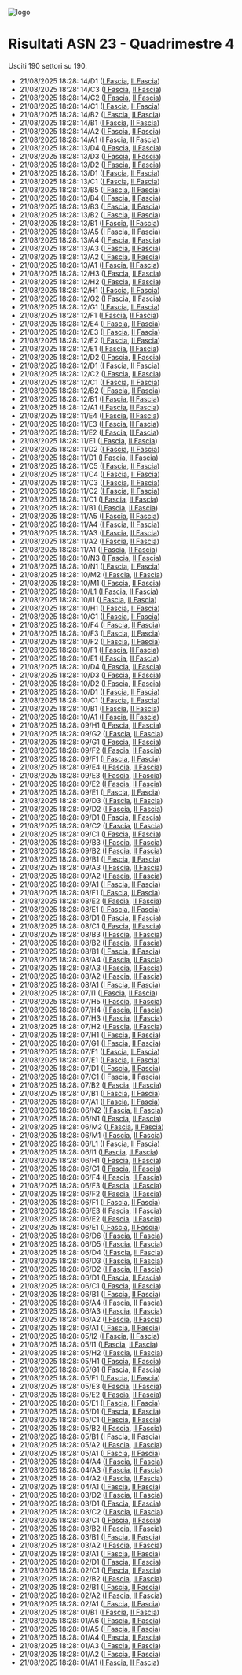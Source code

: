 ![logo](img/logo.png)

# Risultati ASN 23 - Quadrimestre 4

Usciti 190 settori su 190.

- 21/08/2025 18:28: 14/D1 ([I Fascia](https://asn23.cineca.it/pubblico/miur/esito/14%252FD1/1/4), [II Fascia](https://asn23.cineca.it/pubblico/miur/esito/14%252FD1/2/4))
- 21/08/2025 18:28: 14/C3 ([I Fascia](https://asn23.cineca.it/pubblico/miur/esito/14%252FC3/1/4), [II Fascia](https://asn23.cineca.it/pubblico/miur/esito/14%252FC3/2/4))
- 21/08/2025 18:28: 14/C2 ([I Fascia](https://asn23.cineca.it/pubblico/miur/esito/14%252FC2/1/4), [II Fascia](https://asn23.cineca.it/pubblico/miur/esito/14%252FC2/2/4))
- 21/08/2025 18:28: 14/C1 ([I Fascia](https://asn23.cineca.it/pubblico/miur/esito/14%252FC1/1/4), [II Fascia](https://asn23.cineca.it/pubblico/miur/esito/14%252FC1/2/4))
- 21/08/2025 18:28: 14/B2 ([I Fascia](https://asn23.cineca.it/pubblico/miur/esito/14%252FB2/1/4), [II Fascia](https://asn23.cineca.it/pubblico/miur/esito/14%252FB2/2/4))
- 21/08/2025 18:28: 14/B1 ([I Fascia](https://asn23.cineca.it/pubblico/miur/esito/14%252FB1/1/4), [II Fascia](https://asn23.cineca.it/pubblico/miur/esito/14%252FB1/2/4))
- 21/08/2025 18:28: 14/A2 ([I Fascia](https://asn23.cineca.it/pubblico/miur/esito/14%252FA2/1/4), [II Fascia](https://asn23.cineca.it/pubblico/miur/esito/14%252FA2/2/4))
- 21/08/2025 18:28: 14/A1 ([I Fascia](https://asn23.cineca.it/pubblico/miur/esito/14%252FA1/1/4), [II Fascia](https://asn23.cineca.it/pubblico/miur/esito/14%252FA1/2/4))
- 21/08/2025 18:28: 13/D4 ([I Fascia](https://asn23.cineca.it/pubblico/miur/esito/13%252FD4/1/4), [II Fascia](https://asn23.cineca.it/pubblico/miur/esito/13%252FD4/2/4))
- 21/08/2025 18:28: 13/D3 ([I Fascia](https://asn23.cineca.it/pubblico/miur/esito/13%252FD3/1/4), [II Fascia](https://asn23.cineca.it/pubblico/miur/esito/13%252FD3/2/4))
- 21/08/2025 18:28: 13/D2 ([I Fascia](https://asn23.cineca.it/pubblico/miur/esito/13%252FD2/1/4), [II Fascia](https://asn23.cineca.it/pubblico/miur/esito/13%252FD2/2/4))
- 21/08/2025 18:28: 13/D1 ([I Fascia](https://asn23.cineca.it/pubblico/miur/esito/13%252FD1/1/4), [II Fascia](https://asn23.cineca.it/pubblico/miur/esito/13%252FD1/2/4))
- 21/08/2025 18:28: 13/C1 ([I Fascia](https://asn23.cineca.it/pubblico/miur/esito/13%252FC1/1/4), [II Fascia](https://asn23.cineca.it/pubblico/miur/esito/13%252FC1/2/4))
- 21/08/2025 18:28: 13/B5 ([I Fascia](https://asn23.cineca.it/pubblico/miur/esito/13%252FB5/1/4), [II Fascia](https://asn23.cineca.it/pubblico/miur/esito/13%252FB5/2/4))
- 21/08/2025 18:28: 13/B4 ([I Fascia](https://asn23.cineca.it/pubblico/miur/esito/13%252FB4/1/4), [II Fascia](https://asn23.cineca.it/pubblico/miur/esito/13%252FB4/2/4))
- 21/08/2025 18:28: 13/B3 ([I Fascia](https://asn23.cineca.it/pubblico/miur/esito/13%252FB3/1/4), [II Fascia](https://asn23.cineca.it/pubblico/miur/esito/13%252FB3/2/4))
- 21/08/2025 18:28: 13/B2 ([I Fascia](https://asn23.cineca.it/pubblico/miur/esito/13%252FB2/1/4), [II Fascia](https://asn23.cineca.it/pubblico/miur/esito/13%252FB2/2/4))
- 21/08/2025 18:28: 13/B1 ([I Fascia](https://asn23.cineca.it/pubblico/miur/esito/13%252FB1/1/4), [II Fascia](https://asn23.cineca.it/pubblico/miur/esito/13%252FB1/2/4))
- 21/08/2025 18:28: 13/A5 ([I Fascia](https://asn23.cineca.it/pubblico/miur/esito/13%252FA5/1/4), [II Fascia](https://asn23.cineca.it/pubblico/miur/esito/13%252FA5/2/4))
- 21/08/2025 18:28: 13/A4 ([I Fascia](https://asn23.cineca.it/pubblico/miur/esito/13%252FA4/1/4), [II Fascia](https://asn23.cineca.it/pubblico/miur/esito/13%252FA4/2/4))
- 21/08/2025 18:28: 13/A3 ([I Fascia](https://asn23.cineca.it/pubblico/miur/esito/13%252FA3/1/4), [II Fascia](https://asn23.cineca.it/pubblico/miur/esito/13%252FA3/2/4))
- 21/08/2025 18:28: 13/A2 ([I Fascia](https://asn23.cineca.it/pubblico/miur/esito/13%252FA2/1/4), [II Fascia](https://asn23.cineca.it/pubblico/miur/esito/13%252FA2/2/4))
- 21/08/2025 18:28: 13/A1 ([I Fascia](https://asn23.cineca.it/pubblico/miur/esito/13%252FA1/1/4), [II Fascia](https://asn23.cineca.it/pubblico/miur/esito/13%252FA1/2/4))
- 21/08/2025 18:28: 12/H3 ([I Fascia](https://asn23.cineca.it/pubblico/miur/esito/12%252FH3/1/4), [II Fascia](https://asn23.cineca.it/pubblico/miur/esito/12%252FH3/2/4))
- 21/08/2025 18:28: 12/H2 ([I Fascia](https://asn23.cineca.it/pubblico/miur/esito/12%252FH2/1/4), [II Fascia](https://asn23.cineca.it/pubblico/miur/esito/12%252FH2/2/4))
- 21/08/2025 18:28: 12/H1 ([I Fascia](https://asn23.cineca.it/pubblico/miur/esito/12%252FH1/1/4), [II Fascia](https://asn23.cineca.it/pubblico/miur/esito/12%252FH1/2/4))
- 21/08/2025 18:28: 12/G2 ([I Fascia](https://asn23.cineca.it/pubblico/miur/esito/12%252FG2/1/4), [II Fascia](https://asn23.cineca.it/pubblico/miur/esito/12%252FG2/2/4))
- 21/08/2025 18:28: 12/G1 ([I Fascia](https://asn23.cineca.it/pubblico/miur/esito/12%252FG1/1/4), [II Fascia](https://asn23.cineca.it/pubblico/miur/esito/12%252FG1/2/4))
- 21/08/2025 18:28: 12/F1 ([I Fascia](https://asn23.cineca.it/pubblico/miur/esito/12%252FF1/1/4), [II Fascia](https://asn23.cineca.it/pubblico/miur/esito/12%252FF1/2/4))
- 21/08/2025 18:28: 12/E4 ([I Fascia](https://asn23.cineca.it/pubblico/miur/esito/12%252FE4/1/4), [II Fascia](https://asn23.cineca.it/pubblico/miur/esito/12%252FE4/2/4))
- 21/08/2025 18:28: 12/E3 ([I Fascia](https://asn23.cineca.it/pubblico/miur/esito/12%252FE3/1/4), [II Fascia](https://asn23.cineca.it/pubblico/miur/esito/12%252FE3/2/4))
- 21/08/2025 18:28: 12/E2 ([I Fascia](https://asn23.cineca.it/pubblico/miur/esito/12%252FE2/1/4), [II Fascia](https://asn23.cineca.it/pubblico/miur/esito/12%252FE2/2/4))
- 21/08/2025 18:28: 12/E1 ([I Fascia](https://asn23.cineca.it/pubblico/miur/esito/12%252FE1/1/4), [II Fascia](https://asn23.cineca.it/pubblico/miur/esito/12%252FE1/2/4))
- 21/08/2025 18:28: 12/D2 ([I Fascia](https://asn23.cineca.it/pubblico/miur/esito/12%252FD2/1/4), [II Fascia](https://asn23.cineca.it/pubblico/miur/esito/12%252FD2/2/4))
- 21/08/2025 18:28: 12/D1 ([I Fascia](https://asn23.cineca.it/pubblico/miur/esito/12%252FD1/1/4), [II Fascia](https://asn23.cineca.it/pubblico/miur/esito/12%252FD1/2/4))
- 21/08/2025 18:28: 12/C2 ([I Fascia](https://asn23.cineca.it/pubblico/miur/esito/12%252FC2/1/4), [II Fascia](https://asn23.cineca.it/pubblico/miur/esito/12%252FC2/2/4))
- 21/08/2025 18:28: 12/C1 ([I Fascia](https://asn23.cineca.it/pubblico/miur/esito/12%252FC1/1/4), [II Fascia](https://asn23.cineca.it/pubblico/miur/esito/12%252FC1/2/4))
- 21/08/2025 18:28: 12/B2 ([I Fascia](https://asn23.cineca.it/pubblico/miur/esito/12%252FB2/1/4), [II Fascia](https://asn23.cineca.it/pubblico/miur/esito/12%252FB2/2/4))
- 21/08/2025 18:28: 12/B1 ([I Fascia](https://asn23.cineca.it/pubblico/miur/esito/12%252FB1/1/4), [II Fascia](https://asn23.cineca.it/pubblico/miur/esito/12%252FB1/2/4))
- 21/08/2025 18:28: 12/A1 ([I Fascia](https://asn23.cineca.it/pubblico/miur/esito/12%252FA1/1/4), [II Fascia](https://asn23.cineca.it/pubblico/miur/esito/12%252FA1/2/4))
- 21/08/2025 18:28: 11/E4 ([I Fascia](https://asn23.cineca.it/pubblico/miur/esito/11%252FE4/1/4), [II Fascia](https://asn23.cineca.it/pubblico/miur/esito/11%252FE4/2/4))
- 21/08/2025 18:28: 11/E3 ([I Fascia](https://asn23.cineca.it/pubblico/miur/esito/11%252FE3/1/4), [II Fascia](https://asn23.cineca.it/pubblico/miur/esito/11%252FE3/2/4))
- 21/08/2025 18:28: 11/E2 ([I Fascia](https://asn23.cineca.it/pubblico/miur/esito/11%252FE2/1/4), [II Fascia](https://asn23.cineca.it/pubblico/miur/esito/11%252FE2/2/4))
- 21/08/2025 18:28: 11/E1 ([I Fascia](https://asn23.cineca.it/pubblico/miur/esito/11%252FE1/1/4), [II Fascia](https://asn23.cineca.it/pubblico/miur/esito/11%252FE1/2/4))
- 21/08/2025 18:28: 11/D2 ([I Fascia](https://asn23.cineca.it/pubblico/miur/esito/11%252FD2/1/4), [II Fascia](https://asn23.cineca.it/pubblico/miur/esito/11%252FD2/2/4))
- 21/08/2025 18:28: 11/D1 ([I Fascia](https://asn23.cineca.it/pubblico/miur/esito/11%252FD1/1/4), [II Fascia](https://asn23.cineca.it/pubblico/miur/esito/11%252FD1/2/4))
- 21/08/2025 18:28: 11/C5 ([I Fascia](https://asn23.cineca.it/pubblico/miur/esito/11%252FC5/1/4), [II Fascia](https://asn23.cineca.it/pubblico/miur/esito/11%252FC5/2/4))
- 21/08/2025 18:28: 11/C4 ([I Fascia](https://asn23.cineca.it/pubblico/miur/esito/11%252FC4/1/4), [II Fascia](https://asn23.cineca.it/pubblico/miur/esito/11%252FC4/2/4))
- 21/08/2025 18:28: 11/C3 ([I Fascia](https://asn23.cineca.it/pubblico/miur/esito/11%252FC3/1/4), [II Fascia](https://asn23.cineca.it/pubblico/miur/esito/11%252FC3/2/4))
- 21/08/2025 18:28: 11/C2 ([I Fascia](https://asn23.cineca.it/pubblico/miur/esito/11%252FC2/1/4), [II Fascia](https://asn23.cineca.it/pubblico/miur/esito/11%252FC2/2/4))
- 21/08/2025 18:28: 11/C1 ([I Fascia](https://asn23.cineca.it/pubblico/miur/esito/11%252FC1/1/4), [II Fascia](https://asn23.cineca.it/pubblico/miur/esito/11%252FC1/2/4))
- 21/08/2025 18:28: 11/B1 ([I Fascia](https://asn23.cineca.it/pubblico/miur/esito/11%252FB1/1/4), [II Fascia](https://asn23.cineca.it/pubblico/miur/esito/11%252FB1/2/4))
- 21/08/2025 18:28: 11/A5 ([I Fascia](https://asn23.cineca.it/pubblico/miur/esito/11%252FA5/1/4), [II Fascia](https://asn23.cineca.it/pubblico/miur/esito/11%252FA5/2/4))
- 21/08/2025 18:28: 11/A4 ([I Fascia](https://asn23.cineca.it/pubblico/miur/esito/11%252FA4/1/4), [II Fascia](https://asn23.cineca.it/pubblico/miur/esito/11%252FA4/2/4))
- 21/08/2025 18:28: 11/A3 ([I Fascia](https://asn23.cineca.it/pubblico/miur/esito/11%252FA3/1/4), [II Fascia](https://asn23.cineca.it/pubblico/miur/esito/11%252FA3/2/4))
- 21/08/2025 18:28: 11/A2 ([I Fascia](https://asn23.cineca.it/pubblico/miur/esito/11%252FA2/1/4), [II Fascia](https://asn23.cineca.it/pubblico/miur/esito/11%252FA2/2/4))
- 21/08/2025 18:28: 11/A1 ([I Fascia](https://asn23.cineca.it/pubblico/miur/esito/11%252FA1/1/4), [II Fascia](https://asn23.cineca.it/pubblico/miur/esito/11%252FA1/2/4))
- 21/08/2025 18:28: 10/N3 ([I Fascia](https://asn23.cineca.it/pubblico/miur/esito/10%252FN3/1/4), [II Fascia](https://asn23.cineca.it/pubblico/miur/esito/10%252FN3/2/4))
- 21/08/2025 18:28: 10/N1 ([I Fascia](https://asn23.cineca.it/pubblico/miur/esito/10%252FN1/1/4), [II Fascia](https://asn23.cineca.it/pubblico/miur/esito/10%252FN1/2/4))
- 21/08/2025 18:28: 10/M2 ([I Fascia](https://asn23.cineca.it/pubblico/miur/esito/10%252FM2/1/4), [II Fascia](https://asn23.cineca.it/pubblico/miur/esito/10%252FM2/2/4))
- 21/08/2025 18:28: 10/M1 ([I Fascia](https://asn23.cineca.it/pubblico/miur/esito/10%252FM1/1/4), [II Fascia](https://asn23.cineca.it/pubblico/miur/esito/10%252FM1/2/4))
- 21/08/2025 18:28: 10/L1 ([I Fascia](https://asn23.cineca.it/pubblico/miur/esito/10%252FL1/1/4), [II Fascia](https://asn23.cineca.it/pubblico/miur/esito/10%252FL1/2/4))
- 21/08/2025 18:28: 10/I1 ([I Fascia](https://asn23.cineca.it/pubblico/miur/esito/10%252FI1/1/4), [II Fascia](https://asn23.cineca.it/pubblico/miur/esito/10%252FI1/2/4))
- 21/08/2025 18:28: 10/H1 ([I Fascia](https://asn23.cineca.it/pubblico/miur/esito/10%252FH1/1/4), [II Fascia](https://asn23.cineca.it/pubblico/miur/esito/10%252FH1/2/4))
- 21/08/2025 18:28: 10/G1 ([I Fascia](https://asn23.cineca.it/pubblico/miur/esito/10%252FG1/1/4), [II Fascia](https://asn23.cineca.it/pubblico/miur/esito/10%252FG1/2/4))
- 21/08/2025 18:28: 10/F4 ([I Fascia](https://asn23.cineca.it/pubblico/miur/esito/10%252FF4/1/4), [II Fascia](https://asn23.cineca.it/pubblico/miur/esito/10%252FF4/2/4))
- 21/08/2025 18:28: 10/F3 ([I Fascia](https://asn23.cineca.it/pubblico/miur/esito/10%252FF3/1/4), [II Fascia](https://asn23.cineca.it/pubblico/miur/esito/10%252FF3/2/4))
- 21/08/2025 18:28: 10/F2 ([I Fascia](https://asn23.cineca.it/pubblico/miur/esito/10%252FF2/1/4), [II Fascia](https://asn23.cineca.it/pubblico/miur/esito/10%252FF2/2/4))
- 21/08/2025 18:28: 10/F1 ([I Fascia](https://asn23.cineca.it/pubblico/miur/esito/10%252FF1/1/4), [II Fascia](https://asn23.cineca.it/pubblico/miur/esito/10%252FF1/2/4))
- 21/08/2025 18:28: 10/E1 ([I Fascia](https://asn23.cineca.it/pubblico/miur/esito/10%252FE1/1/4), [II Fascia](https://asn23.cineca.it/pubblico/miur/esito/10%252FE1/2/4))
- 21/08/2025 18:28: 10/D4 ([I Fascia](https://asn23.cineca.it/pubblico/miur/esito/10%252FD4/1/4), [II Fascia](https://asn23.cineca.it/pubblico/miur/esito/10%252FD4/2/4))
- 21/08/2025 18:28: 10/D3 ([I Fascia](https://asn23.cineca.it/pubblico/miur/esito/10%252FD3/1/4), [II Fascia](https://asn23.cineca.it/pubblico/miur/esito/10%252FD3/2/4))
- 21/08/2025 18:28: 10/D2 ([I Fascia](https://asn23.cineca.it/pubblico/miur/esito/10%252FD2/1/4), [II Fascia](https://asn23.cineca.it/pubblico/miur/esito/10%252FD2/2/4))
- 21/08/2025 18:28: 10/D1 ([I Fascia](https://asn23.cineca.it/pubblico/miur/esito/10%252FD1/1/4), [II Fascia](https://asn23.cineca.it/pubblico/miur/esito/10%252FD1/2/4))
- 21/08/2025 18:28: 10/C1 ([I Fascia](https://asn23.cineca.it/pubblico/miur/esito/10%252FC1/1/4), [II Fascia](https://asn23.cineca.it/pubblico/miur/esito/10%252FC1/2/4))
- 21/08/2025 18:28: 10/B1 ([I Fascia](https://asn23.cineca.it/pubblico/miur/esito/10%252FB1/1/4), [II Fascia](https://asn23.cineca.it/pubblico/miur/esito/10%252FB1/2/4))
- 21/08/2025 18:28: 10/A1 ([I Fascia](https://asn23.cineca.it/pubblico/miur/esito/10%252FA1/1/4), [II Fascia](https://asn23.cineca.it/pubblico/miur/esito/10%252FA1/2/4))
- 21/08/2025 18:28: 09/H1 ([I Fascia](https://asn23.cineca.it/pubblico/miur/esito/09%252FH1/1/4), [II Fascia](https://asn23.cineca.it/pubblico/miur/esito/09%252FH1/2/4))
- 21/08/2025 18:28: 09/G2 ([I Fascia](https://asn23.cineca.it/pubblico/miur/esito/09%252FG2/1/4), [II Fascia](https://asn23.cineca.it/pubblico/miur/esito/09%252FG2/2/4))
- 21/08/2025 18:28: 09/G1 ([I Fascia](https://asn23.cineca.it/pubblico/miur/esito/09%252FG1/1/4), [II Fascia](https://asn23.cineca.it/pubblico/miur/esito/09%252FG1/2/4))
- 21/08/2025 18:28: 09/F2 ([I Fascia](https://asn23.cineca.it/pubblico/miur/esito/09%252FF2/1/4), [II Fascia](https://asn23.cineca.it/pubblico/miur/esito/09%252FF2/2/4))
- 21/08/2025 18:28: 09/F1 ([I Fascia](https://asn23.cineca.it/pubblico/miur/esito/09%252FF1/1/4), [II Fascia](https://asn23.cineca.it/pubblico/miur/esito/09%252FF1/2/4))
- 21/08/2025 18:28: 09/E4 ([I Fascia](https://asn23.cineca.it/pubblico/miur/esito/09%252FE4/1/4), [II Fascia](https://asn23.cineca.it/pubblico/miur/esito/09%252FE4/2/4))
- 21/08/2025 18:28: 09/E3 ([I Fascia](https://asn23.cineca.it/pubblico/miur/esito/09%252FE3/1/4), [II Fascia](https://asn23.cineca.it/pubblico/miur/esito/09%252FE3/2/4))
- 21/08/2025 18:28: 09/E2 ([I Fascia](https://asn23.cineca.it/pubblico/miur/esito/09%252FE2/1/4), [II Fascia](https://asn23.cineca.it/pubblico/miur/esito/09%252FE2/2/4))
- 21/08/2025 18:28: 09/E1 ([I Fascia](https://asn23.cineca.it/pubblico/miur/esito/09%252FE1/1/4), [II Fascia](https://asn23.cineca.it/pubblico/miur/esito/09%252FE1/2/4))
- 21/08/2025 18:28: 09/D3 ([I Fascia](https://asn23.cineca.it/pubblico/miur/esito/09%252FD3/1/4), [II Fascia](https://asn23.cineca.it/pubblico/miur/esito/09%252FD3/2/4))
- 21/08/2025 18:28: 09/D2 ([I Fascia](https://asn23.cineca.it/pubblico/miur/esito/09%252FD2/1/4), [II Fascia](https://asn23.cineca.it/pubblico/miur/esito/09%252FD2/2/4))
- 21/08/2025 18:28: 09/D1 ([I Fascia](https://asn23.cineca.it/pubblico/miur/esito/09%252FD1/1/4), [II Fascia](https://asn23.cineca.it/pubblico/miur/esito/09%252FD1/2/4))
- 21/08/2025 18:28: 09/C2 ([I Fascia](https://asn23.cineca.it/pubblico/miur/esito/09%252FC2/1/4), [II Fascia](https://asn23.cineca.it/pubblico/miur/esito/09%252FC2/2/4))
- 21/08/2025 18:28: 09/C1 ([I Fascia](https://asn23.cineca.it/pubblico/miur/esito/09%252FC1/1/4), [II Fascia](https://asn23.cineca.it/pubblico/miur/esito/09%252FC1/2/4))
- 21/08/2025 18:28: 09/B3 ([I Fascia](https://asn23.cineca.it/pubblico/miur/esito/09%252FB3/1/4), [II Fascia](https://asn23.cineca.it/pubblico/miur/esito/09%252FB3/2/4))
- 21/08/2025 18:28: 09/B2 ([I Fascia](https://asn23.cineca.it/pubblico/miur/esito/09%252FB2/1/4), [II Fascia](https://asn23.cineca.it/pubblico/miur/esito/09%252FB2/2/4))
- 21/08/2025 18:28: 09/B1 ([I Fascia](https://asn23.cineca.it/pubblico/miur/esito/09%252FB1/1/4), [II Fascia](https://asn23.cineca.it/pubblico/miur/esito/09%252FB1/2/4))
- 21/08/2025 18:28: 09/A3 ([I Fascia](https://asn23.cineca.it/pubblico/miur/esito/09%252FA3/1/4), [II Fascia](https://asn23.cineca.it/pubblico/miur/esito/09%252FA3/2/4))
- 21/08/2025 18:28: 09/A2 ([I Fascia](https://asn23.cineca.it/pubblico/miur/esito/09%252FA2/1/4), [II Fascia](https://asn23.cineca.it/pubblico/miur/esito/09%252FA2/2/4))
- 21/08/2025 18:28: 09/A1 ([I Fascia](https://asn23.cineca.it/pubblico/miur/esito/09%252FA1/1/4), [II Fascia](https://asn23.cineca.it/pubblico/miur/esito/09%252FA1/2/4))
- 21/08/2025 18:28: 08/F1 ([I Fascia](https://asn23.cineca.it/pubblico/miur/esito/08%252FF1/1/4), [II Fascia](https://asn23.cineca.it/pubblico/miur/esito/08%252FF1/2/4))
- 21/08/2025 18:28: 08/E2 ([I Fascia](https://asn23.cineca.it/pubblico/miur/esito/08%252FE2/1/4), [II Fascia](https://asn23.cineca.it/pubblico/miur/esito/08%252FE2/2/4))
- 21/08/2025 18:28: 08/E1 ([I Fascia](https://asn23.cineca.it/pubblico/miur/esito/08%252FE1/1/4), [II Fascia](https://asn23.cineca.it/pubblico/miur/esito/08%252FE1/2/4))
- 21/08/2025 18:28: 08/D1 ([I Fascia](https://asn23.cineca.it/pubblico/miur/esito/08%252FD1/1/4), [II Fascia](https://asn23.cineca.it/pubblico/miur/esito/08%252FD1/2/4))
- 21/08/2025 18:28: 08/C1 ([I Fascia](https://asn23.cineca.it/pubblico/miur/esito/08%252FC1/1/4), [II Fascia](https://asn23.cineca.it/pubblico/miur/esito/08%252FC1/2/4))
- 21/08/2025 18:28: 08/B3 ([I Fascia](https://asn23.cineca.it/pubblico/miur/esito/08%252FB3/1/4), [II Fascia](https://asn23.cineca.it/pubblico/miur/esito/08%252FB3/2/4))
- 21/08/2025 18:28: 08/B2 ([I Fascia](https://asn23.cineca.it/pubblico/miur/esito/08%252FB2/1/4), [II Fascia](https://asn23.cineca.it/pubblico/miur/esito/08%252FB2/2/4))
- 21/08/2025 18:28: 08/B1 ([I Fascia](https://asn23.cineca.it/pubblico/miur/esito/08%252FB1/1/4), [II Fascia](https://asn23.cineca.it/pubblico/miur/esito/08%252FB1/2/4))
- 21/08/2025 18:28: 08/A4 ([I Fascia](https://asn23.cineca.it/pubblico/miur/esito/08%252FA4/1/4), [II Fascia](https://asn23.cineca.it/pubblico/miur/esito/08%252FA4/2/4))
- 21/08/2025 18:28: 08/A3 ([I Fascia](https://asn23.cineca.it/pubblico/miur/esito/08%252FA3/1/4), [II Fascia](https://asn23.cineca.it/pubblico/miur/esito/08%252FA3/2/4))
- 21/08/2025 18:28: 08/A2 ([I Fascia](https://asn23.cineca.it/pubblico/miur/esito/08%252FA2/1/4), [II Fascia](https://asn23.cineca.it/pubblico/miur/esito/08%252FA2/2/4))
- 21/08/2025 18:28: 08/A1 ([I Fascia](https://asn23.cineca.it/pubblico/miur/esito/08%252FA1/1/4), [II Fascia](https://asn23.cineca.it/pubblico/miur/esito/08%252FA1/2/4))
- 21/08/2025 18:28: 07/I1 ([I Fascia](https://asn23.cineca.it/pubblico/miur/esito/07%252FI1/1/4), [II Fascia](https://asn23.cineca.it/pubblico/miur/esito/07%252FI1/2/4))
- 21/08/2025 18:28: 07/H5 ([I Fascia](https://asn23.cineca.it/pubblico/miur/esito/07%252FH5/1/4), [II Fascia](https://asn23.cineca.it/pubblico/miur/esito/07%252FH5/2/4))
- 21/08/2025 18:28: 07/H4 ([I Fascia](https://asn23.cineca.it/pubblico/miur/esito/07%252FH4/1/4), [II Fascia](https://asn23.cineca.it/pubblico/miur/esito/07%252FH4/2/4))
- 21/08/2025 18:28: 07/H3 ([I Fascia](https://asn23.cineca.it/pubblico/miur/esito/07%252FH3/1/4), [II Fascia](https://asn23.cineca.it/pubblico/miur/esito/07%252FH3/2/4))
- 21/08/2025 18:28: 07/H2 ([I Fascia](https://asn23.cineca.it/pubblico/miur/esito/07%252FH2/1/4), [II Fascia](https://asn23.cineca.it/pubblico/miur/esito/07%252FH2/2/4))
- 21/08/2025 18:28: 07/H1 ([I Fascia](https://asn23.cineca.it/pubblico/miur/esito/07%252FH1/1/4), [II Fascia](https://asn23.cineca.it/pubblico/miur/esito/07%252FH1/2/4))
- 21/08/2025 18:28: 07/G1 ([I Fascia](https://asn23.cineca.it/pubblico/miur/esito/07%252FG1/1/4), [II Fascia](https://asn23.cineca.it/pubblico/miur/esito/07%252FG1/2/4))
- 21/08/2025 18:28: 07/F1 ([I Fascia](https://asn23.cineca.it/pubblico/miur/esito/07%252FF1/1/4), [II Fascia](https://asn23.cineca.it/pubblico/miur/esito/07%252FF1/2/4))
- 21/08/2025 18:28: 07/E1 ([I Fascia](https://asn23.cineca.it/pubblico/miur/esito/07%252FE1/1/4), [II Fascia](https://asn23.cineca.it/pubblico/miur/esito/07%252FE1/2/4))
- 21/08/2025 18:28: 07/D1 ([I Fascia](https://asn23.cineca.it/pubblico/miur/esito/07%252FD1/1/4), [II Fascia](https://asn23.cineca.it/pubblico/miur/esito/07%252FD1/2/4))
- 21/08/2025 18:28: 07/C1 ([I Fascia](https://asn23.cineca.it/pubblico/miur/esito/07%252FC1/1/4), [II Fascia](https://asn23.cineca.it/pubblico/miur/esito/07%252FC1/2/4))
- 21/08/2025 18:28: 07/B2 ([I Fascia](https://asn23.cineca.it/pubblico/miur/esito/07%252FB2/1/4), [II Fascia](https://asn23.cineca.it/pubblico/miur/esito/07%252FB2/2/4))
- 21/08/2025 18:28: 07/B1 ([I Fascia](https://asn23.cineca.it/pubblico/miur/esito/07%252FB1/1/4), [II Fascia](https://asn23.cineca.it/pubblico/miur/esito/07%252FB1/2/4))
- 21/08/2025 18:28: 07/A1 ([I Fascia](https://asn23.cineca.it/pubblico/miur/esito/07%252FA1/1/4), [II Fascia](https://asn23.cineca.it/pubblico/miur/esito/07%252FA1/2/4))
- 21/08/2025 18:28: 06/N2 ([I Fascia](https://asn23.cineca.it/pubblico/miur/esito/06%252FN2/1/4), [II Fascia](https://asn23.cineca.it/pubblico/miur/esito/06%252FN2/2/4))
- 21/08/2025 18:28: 06/N1 ([I Fascia](https://asn23.cineca.it/pubblico/miur/esito/06%252FN1/1/4), [II Fascia](https://asn23.cineca.it/pubblico/miur/esito/06%252FN1/2/4))
- 21/08/2025 18:28: 06/M2 ([I Fascia](https://asn23.cineca.it/pubblico/miur/esito/06%252FM2/1/4), [II Fascia](https://asn23.cineca.it/pubblico/miur/esito/06%252FM2/2/4))
- 21/08/2025 18:28: 06/M1 ([I Fascia](https://asn23.cineca.it/pubblico/miur/esito/06%252FM1/1/4), [II Fascia](https://asn23.cineca.it/pubblico/miur/esito/06%252FM1/2/4))
- 21/08/2025 18:28: 06/L1 ([I Fascia](https://asn23.cineca.it/pubblico/miur/esito/06%252FL1/1/4), [II Fascia](https://asn23.cineca.it/pubblico/miur/esito/06%252FL1/2/4))
- 21/08/2025 18:28: 06/I1 ([I Fascia](https://asn23.cineca.it/pubblico/miur/esito/06%252FI1/1/4), [II Fascia](https://asn23.cineca.it/pubblico/miur/esito/06%252FI1/2/4))
- 21/08/2025 18:28: 06/H1 ([I Fascia](https://asn23.cineca.it/pubblico/miur/esito/06%252FH1/1/4), [II Fascia](https://asn23.cineca.it/pubblico/miur/esito/06%252FH1/2/4))
- 21/08/2025 18:28: 06/G1 ([I Fascia](https://asn23.cineca.it/pubblico/miur/esito/06%252FG1/1/4), [II Fascia](https://asn23.cineca.it/pubblico/miur/esito/06%252FG1/2/4))
- 21/08/2025 18:28: 06/F4 ([I Fascia](https://asn23.cineca.it/pubblico/miur/esito/06%252FF4/1/4), [II Fascia](https://asn23.cineca.it/pubblico/miur/esito/06%252FF4/2/4))
- 21/08/2025 18:28: 06/F3 ([I Fascia](https://asn23.cineca.it/pubblico/miur/esito/06%252FF3/1/4), [II Fascia](https://asn23.cineca.it/pubblico/miur/esito/06%252FF3/2/4))
- 21/08/2025 18:28: 06/F2 ([I Fascia](https://asn23.cineca.it/pubblico/miur/esito/06%252FF2/1/4), [II Fascia](https://asn23.cineca.it/pubblico/miur/esito/06%252FF2/2/4))
- 21/08/2025 18:28: 06/F1 ([I Fascia](https://asn23.cineca.it/pubblico/miur/esito/06%252FF1/1/4), [II Fascia](https://asn23.cineca.it/pubblico/miur/esito/06%252FF1/2/4))
- 21/08/2025 18:28: 06/E3 ([I Fascia](https://asn23.cineca.it/pubblico/miur/esito/06%252FE3/1/4), [II Fascia](https://asn23.cineca.it/pubblico/miur/esito/06%252FE3/2/4))
- 21/08/2025 18:28: 06/E2 ([I Fascia](https://asn23.cineca.it/pubblico/miur/esito/06%252FE2/1/4), [II Fascia](https://asn23.cineca.it/pubblico/miur/esito/06%252FE2/2/4))
- 21/08/2025 18:28: 06/E1 ([I Fascia](https://asn23.cineca.it/pubblico/miur/esito/06%252FE1/1/4), [II Fascia](https://asn23.cineca.it/pubblico/miur/esito/06%252FE1/2/4))
- 21/08/2025 18:28: 06/D6 ([I Fascia](https://asn23.cineca.it/pubblico/miur/esito/06%252FD6/1/4), [II Fascia](https://asn23.cineca.it/pubblico/miur/esito/06%252FD6/2/4))
- 21/08/2025 18:28: 06/D5 ([I Fascia](https://asn23.cineca.it/pubblico/miur/esito/06%252FD5/1/4), [II Fascia](https://asn23.cineca.it/pubblico/miur/esito/06%252FD5/2/4))
- 21/08/2025 18:28: 06/D4 ([I Fascia](https://asn23.cineca.it/pubblico/miur/esito/06%252FD4/1/4), [II Fascia](https://asn23.cineca.it/pubblico/miur/esito/06%252FD4/2/4))
- 21/08/2025 18:28: 06/D3 ([I Fascia](https://asn23.cineca.it/pubblico/miur/esito/06%252FD3/1/4), [II Fascia](https://asn23.cineca.it/pubblico/miur/esito/06%252FD3/2/4))
- 21/08/2025 18:28: 06/D2 ([I Fascia](https://asn23.cineca.it/pubblico/miur/esito/06%252FD2/1/4), [II Fascia](https://asn23.cineca.it/pubblico/miur/esito/06%252FD2/2/4))
- 21/08/2025 18:28: 06/D1 ([I Fascia](https://asn23.cineca.it/pubblico/miur/esito/06%252FD1/1/4), [II Fascia](https://asn23.cineca.it/pubblico/miur/esito/06%252FD1/2/4))
- 21/08/2025 18:28: 06/C1 ([I Fascia](https://asn23.cineca.it/pubblico/miur/esito/06%252FC1/1/4), [II Fascia](https://asn23.cineca.it/pubblico/miur/esito/06%252FC1/2/4))
- 21/08/2025 18:28: 06/B1 ([I Fascia](https://asn23.cineca.it/pubblico/miur/esito/06%252FB1/1/4), [II Fascia](https://asn23.cineca.it/pubblico/miur/esito/06%252FB1/2/4))
- 21/08/2025 18:28: 06/A4 ([I Fascia](https://asn23.cineca.it/pubblico/miur/esito/06%252FA4/1/4), [II Fascia](https://asn23.cineca.it/pubblico/miur/esito/06%252FA4/2/4))
- 21/08/2025 18:28: 06/A3 ([I Fascia](https://asn23.cineca.it/pubblico/miur/esito/06%252FA3/1/4), [II Fascia](https://asn23.cineca.it/pubblico/miur/esito/06%252FA3/2/4))
- 21/08/2025 18:28: 06/A2 ([I Fascia](https://asn23.cineca.it/pubblico/miur/esito/06%252FA2/1/4), [II Fascia](https://asn23.cineca.it/pubblico/miur/esito/06%252FA2/2/4))
- 21/08/2025 18:28: 06/A1 ([I Fascia](https://asn23.cineca.it/pubblico/miur/esito/06%252FA1/1/4), [II Fascia](https://asn23.cineca.it/pubblico/miur/esito/06%252FA1/2/4))
- 21/08/2025 18:28: 05/I2 ([I Fascia](https://asn23.cineca.it/pubblico/miur/esito/05%252FI2/1/4), [II Fascia](https://asn23.cineca.it/pubblico/miur/esito/05%252FI2/2/4))
- 21/08/2025 18:28: 05/I1 ([I Fascia](https://asn23.cineca.it/pubblico/miur/esito/05%252FI1/1/4), [II Fascia](https://asn23.cineca.it/pubblico/miur/esito/05%252FI1/2/4))
- 21/08/2025 18:28: 05/H2 ([I Fascia](https://asn23.cineca.it/pubblico/miur/esito/05%252FH2/1/4), [II Fascia](https://asn23.cineca.it/pubblico/miur/esito/05%252FH2/2/4))
- 21/08/2025 18:28: 05/H1 ([I Fascia](https://asn23.cineca.it/pubblico/miur/esito/05%252FH1/1/4), [II Fascia](https://asn23.cineca.it/pubblico/miur/esito/05%252FH1/2/4))
- 21/08/2025 18:28: 05/G1 ([I Fascia](https://asn23.cineca.it/pubblico/miur/esito/05%252FG1/1/4), [II Fascia](https://asn23.cineca.it/pubblico/miur/esito/05%252FG1/2/4))
- 21/08/2025 18:28: 05/F1 ([I Fascia](https://asn23.cineca.it/pubblico/miur/esito/05%252FF1/1/4), [II Fascia](https://asn23.cineca.it/pubblico/miur/esito/05%252FF1/2/4))
- 21/08/2025 18:28: 05/E3 ([I Fascia](https://asn23.cineca.it/pubblico/miur/esito/05%252FE3/1/4), [II Fascia](https://asn23.cineca.it/pubblico/miur/esito/05%252FE3/2/4))
- 21/08/2025 18:28: 05/E2 ([I Fascia](https://asn23.cineca.it/pubblico/miur/esito/05%252FE2/1/4), [II Fascia](https://asn23.cineca.it/pubblico/miur/esito/05%252FE2/2/4))
- 21/08/2025 18:28: 05/E1 ([I Fascia](https://asn23.cineca.it/pubblico/miur/esito/05%252FE1/1/4), [II Fascia](https://asn23.cineca.it/pubblico/miur/esito/05%252FE1/2/4))
- 21/08/2025 18:28: 05/D1 ([I Fascia](https://asn23.cineca.it/pubblico/miur/esito/05%252FD1/1/4), [II Fascia](https://asn23.cineca.it/pubblico/miur/esito/05%252FD1/2/4))
- 21/08/2025 18:28: 05/C1 ([I Fascia](https://asn23.cineca.it/pubblico/miur/esito/05%252FC1/1/4), [II Fascia](https://asn23.cineca.it/pubblico/miur/esito/05%252FC1/2/4))
- 21/08/2025 18:28: 05/B2 ([I Fascia](https://asn23.cineca.it/pubblico/miur/esito/05%252FB2/1/4), [II Fascia](https://asn23.cineca.it/pubblico/miur/esito/05%252FB2/2/4))
- 21/08/2025 18:28: 05/B1 ([I Fascia](https://asn23.cineca.it/pubblico/miur/esito/05%252FB1/1/4), [II Fascia](https://asn23.cineca.it/pubblico/miur/esito/05%252FB1/2/4))
- 21/08/2025 18:28: 05/A2 ([I Fascia](https://asn23.cineca.it/pubblico/miur/esito/05%252FA2/1/4), [II Fascia](https://asn23.cineca.it/pubblico/miur/esito/05%252FA2/2/4))
- 21/08/2025 18:28: 05/A1 ([I Fascia](https://asn23.cineca.it/pubblico/miur/esito/05%252FA1/1/4), [II Fascia](https://asn23.cineca.it/pubblico/miur/esito/05%252FA1/2/4))
- 21/08/2025 18:28: 04/A4 ([I Fascia](https://asn23.cineca.it/pubblico/miur/esito/04%252FA4/1/4), [II Fascia](https://asn23.cineca.it/pubblico/miur/esito/04%252FA4/2/4))
- 21/08/2025 18:28: 04/A3 ([I Fascia](https://asn23.cineca.it/pubblico/miur/esito/04%252FA3/1/4), [II Fascia](https://asn23.cineca.it/pubblico/miur/esito/04%252FA3/2/4))
- 21/08/2025 18:28: 04/A2 ([I Fascia](https://asn23.cineca.it/pubblico/miur/esito/04%252FA2/1/4), [II Fascia](https://asn23.cineca.it/pubblico/miur/esito/04%252FA2/2/4))
- 21/08/2025 18:28: 04/A1 ([I Fascia](https://asn23.cineca.it/pubblico/miur/esito/04%252FA1/1/4), [II Fascia](https://asn23.cineca.it/pubblico/miur/esito/04%252FA1/2/4))
- 21/08/2025 18:28: 03/D2 ([I Fascia](https://asn23.cineca.it/pubblico/miur/esito/03%252FD2/1/4), [II Fascia](https://asn23.cineca.it/pubblico/miur/esito/03%252FD2/2/4))
- 21/08/2025 18:28: 03/D1 ([I Fascia](https://asn23.cineca.it/pubblico/miur/esito/03%252FD1/1/4), [II Fascia](https://asn23.cineca.it/pubblico/miur/esito/03%252FD1/2/4))
- 21/08/2025 18:28: 03/C2 ([I Fascia](https://asn23.cineca.it/pubblico/miur/esito/03%252FC2/1/4), [II Fascia](https://asn23.cineca.it/pubblico/miur/esito/03%252FC2/2/4))
- 21/08/2025 18:28: 03/C1 ([I Fascia](https://asn23.cineca.it/pubblico/miur/esito/03%252FC1/1/4), [II Fascia](https://asn23.cineca.it/pubblico/miur/esito/03%252FC1/2/4))
- 21/08/2025 18:28: 03/B2 ([I Fascia](https://asn23.cineca.it/pubblico/miur/esito/03%252FB2/1/4), [II Fascia](https://asn23.cineca.it/pubblico/miur/esito/03%252FB2/2/4))
- 21/08/2025 18:28: 03/B1 ([I Fascia](https://asn23.cineca.it/pubblico/miur/esito/03%252FB1/1/4), [II Fascia](https://asn23.cineca.it/pubblico/miur/esito/03%252FB1/2/4))
- 21/08/2025 18:28: 03/A2 ([I Fascia](https://asn23.cineca.it/pubblico/miur/esito/03%252FA2/1/4), [II Fascia](https://asn23.cineca.it/pubblico/miur/esito/03%252FA2/2/4))
- 21/08/2025 18:28: 03/A1 ([I Fascia](https://asn23.cineca.it/pubblico/miur/esito/03%252FA1/1/4), [II Fascia](https://asn23.cineca.it/pubblico/miur/esito/03%252FA1/2/4))
- 21/08/2025 18:28: 02/D1 ([I Fascia](https://asn23.cineca.it/pubblico/miur/esito/02%252FD1/1/4), [II Fascia](https://asn23.cineca.it/pubblico/miur/esito/02%252FD1/2/4))
- 21/08/2025 18:28: 02/C1 ([I Fascia](https://asn23.cineca.it/pubblico/miur/esito/02%252FC1/1/4), [II Fascia](https://asn23.cineca.it/pubblico/miur/esito/02%252FC1/2/4))
- 21/08/2025 18:28: 02/B2 ([I Fascia](https://asn23.cineca.it/pubblico/miur/esito/02%252FB2/1/4), [II Fascia](https://asn23.cineca.it/pubblico/miur/esito/02%252FB2/2/4))
- 21/08/2025 18:28: 02/B1 ([I Fascia](https://asn23.cineca.it/pubblico/miur/esito/02%252FB1/1/4), [II Fascia](https://asn23.cineca.it/pubblico/miur/esito/02%252FB1/2/4))
- 21/08/2025 18:28: 02/A2 ([I Fascia](https://asn23.cineca.it/pubblico/miur/esito/02%252FA2/1/4), [II Fascia](https://asn23.cineca.it/pubblico/miur/esito/02%252FA2/2/4))
- 21/08/2025 18:28: 02/A1 ([I Fascia](https://asn23.cineca.it/pubblico/miur/esito/02%252FA1/1/4), [II Fascia](https://asn23.cineca.it/pubblico/miur/esito/02%252FA1/2/4))
- 21/08/2025 18:28: 01/B1 ([I Fascia](https://asn23.cineca.it/pubblico/miur/esito/01%252FB1/1/4), [II Fascia](https://asn23.cineca.it/pubblico/miur/esito/01%252FB1/2/4))
- 21/08/2025 18:28: 01/A6 ([I Fascia](https://asn23.cineca.it/pubblico/miur/esito/01%252FA6/1/4), [II Fascia](https://asn23.cineca.it/pubblico/miur/esito/01%252FA6/2/4))
- 21/08/2025 18:28: 01/A5 ([I Fascia](https://asn23.cineca.it/pubblico/miur/esito/01%252FA5/1/4), [II Fascia](https://asn23.cineca.it/pubblico/miur/esito/01%252FA5/2/4))
- 21/08/2025 18:28: 01/A4 ([I Fascia](https://asn23.cineca.it/pubblico/miur/esito/01%252FA4/1/4), [II Fascia](https://asn23.cineca.it/pubblico/miur/esito/01%252FA4/2/4))
- 21/08/2025 18:28: 01/A3 ([I Fascia](https://asn23.cineca.it/pubblico/miur/esito/01%252FA3/1/4), [II Fascia](https://asn23.cineca.it/pubblico/miur/esito/01%252FA3/2/4))
- 21/08/2025 18:28: 01/A2 ([I Fascia](https://asn23.cineca.it/pubblico/miur/esito/01%252FA2/1/4), [II Fascia](https://asn23.cineca.it/pubblico/miur/esito/01%252FA2/2/4))
- 21/08/2025 18:28: 01/A1 ([I Fascia](https://asn23.cineca.it/pubblico/miur/esito/01%252FA1/1/4), [II Fascia](https://asn23.cineca.it/pubblico/miur/esito/01%252FA1/2/4))

